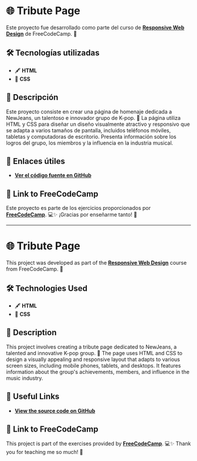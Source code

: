 # 🌐 Tribute Page 
Este proyecto fue desarrollado como parte del curso de **[Responsive Web Design](https://www.freecodecamp.org/learn/2022/responsive-web-design/)** de FreeCodeCamp. 🚀  

## 🛠️ Tecnologías utilizadas  
- 🖋️ **HTML**  
- 🎨 **CSS**  

## 📝 Descripción  
Este proyecto consiste en crear una página de homenaje dedicada a NewJeans, un talentoso e innovador grupo de K-pop. 🐰 La página utiliza HTML y CSS para diseñar un diseño visualmente atractivo y responsivo que se adapta a varios tamaños de pantalla, incluidos teléfonos móviles, tabletas y computadoras de escritorio. Presenta información sobre los logros del grupo, los miembros y la influencia en la industria musical.

## 📄 Enlaces útiles  
- **[Ver el código fuente en GitHub](https://github.com/JazminDFM/repaso_html_css/tree/master/6.tribute_page)**

## 🔗 Link to FreeCodeCamp  
Este proyecto es parte de los ejercicios proporcionados por **[FreeCodeCamp](https://www.freecodecamp.org/learn)**. 💻✨ ¡Gracias por enseñarme tanto! 🙌

---

# 🌐 Tribute Page  
This project was developed as part of the **[Responsive Web Design](https://www.freecodecamp.org/learn/2022/responsive-web-design/)** course from FreeCodeCamp. 🚀  

## 🛠️ Technologies Used  
- 🖋️ **HTML**  
- 🎨 **CSS**  

## 📝 Description  
This project involves creating a tribute page dedicated to NewJeans, a talented and innovative K-pop group. 🐰 The page uses HTML and CSS to design a visually appealing and responsive layout that adapts to various screen sizes, including mobile phones, tablets, and desktops. It features information about the group's achievements, members, and influence in the music industry.

## 📄 Useful Links  
- **[View the source code on GitHub](https://github.com/JazminDFM/repaso_html_css/tree/master/6.tribute_page)**

## 🔗 Link to FreeCodeCamp  
This project is part of the exercises provided by **[FreeCodeCamp](https://www.freecodecamp.org/learn)**. 💻✨ Thank you for teaching me so much! 🙌
